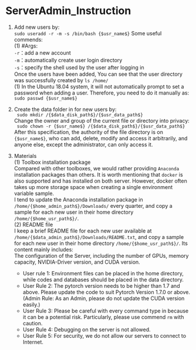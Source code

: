 # ServerAdmin_Instruction



1. Add new users by:  
``` sudo useradd -r -m -s /bin/bash {$usr_name$} ```
Some useful commends:  
(1) #Args:  
`-r`：add a new account  
`-m`：automatically create user login directory  
`-s`：specify the shell used by the user after logging in  
Once the users have been added, You can see that the user directory was successfully created by `ls /home/`  
(1) In the Ubuntu 18.04 system, it will not automatically prompt to set a password when adding a user. Therefore, you need to do it manually as:  
``` sudo passwd {$usr_name$} ```  
  
2. Create the data folder in for new users by:  
` sudo mkdir /{$data_disk_path$}/{$usr_data_path$}`  
Change the owner and group of the current file or directory into privacy:  
` sudo chown -r {$usr_name$} /{$data_disk_path$}/{$usr_data_path$}`  
After this specification, the authority of the file directory is on `{$usr_name$}`, who can add, delete, modify and access it arbitrarily, and anyone else, except the administrator, can only access it.  
  
3. Materials  
(1) Toolbox installation package  
Compared with other toolboxes, we would rather providing `Anaconda` installation packages than others. It is worth mentioning that `docker` is also supported and has installed on both server. However, docker often takes up more storage space when creating a single environment variable sample.  
I tend to update the Anaconda installation package in `/home/{$home_admin_path$}/Downloads/` every quarter, and copy a sample for each new user in their home directory `/home/{$home_usr_path$}/`.  
(2) README file  
I keep a brief README file for each new user available at `/home/{$data_admin_path$}/Downloads/README.txt`, and copy a sample for each new user in their home directory `/home/{$home_usr_path$}/`. Its content mainly includes:  
 The configuration of the Server, including the number of GPUs, memory capacity, NVIDIA-Driver version, and CUDA version.  
    * User rule 1: Environment files can be placed in the home directory, while codes and databases should be placed in the data directory.  
    * User Rule 2: The pytorch version needs to be higher than 1.7 and above. Please update the code to suit Pytorch Version 1.7.0 or above. (Admin Rule: As an Admin, please do not update the CUDA version easily.)  
    * User Rule 3: Please be careful with every command type in because it can be a potential risk. Particularly, please use commend `rm` with caution.  
    * User Rule 4: Debugging on the server is not allowed.  
    * User Rule 5: For security, we do not allow our servers to connect to Internet.  
